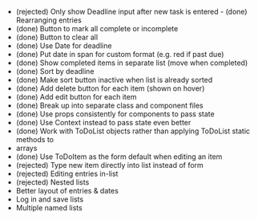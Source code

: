 - (rejected) Only show Deadline input after new task is entered - (done) Rearranging entries
- (done) Button to mark all complete or incomplete
- (done) Button to clear all
- (done) Use Date for deadline
- (done) Put date in span for custom format (e.g. red if past due)
- (done) Show completed items in separate list (move when completed)
- (done) Sort by deadline
- (done) Make sort button inactive when list is already sorted
- (done) Add delete button for each item (shown on hover)
- (done) Add edit button for each item
- (done) Break up into separate class and component files
- (done) Use props consistently for components to pass state
- (done) Use Context instead to pass state even better
- (done) Work with ToDoList objects rather than applying ToDoList static methods to
-  arrays
- (done) Use ToDoItem as the form default when editing an item
- (rejected) Type new item directly into list instead of form
- (rejected) Editing entries in-list
- (rejected) Nested lists
- Better layout of entries & dates
- Log in and save lists
- Multiple named lists


